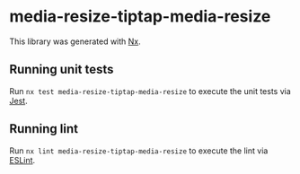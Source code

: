 # media-resize-tiptap-media-resize

This library was generated with [Nx](https://nx.dev).

## Running unit tests

Run `nx test media-resize-tiptap-media-resize` to execute the unit tests via [Jest](https://jestjs.io).

## Running lint

Run `nx lint media-resize-tiptap-media-resize` to execute the lint via [ESLint](https://eslint.org/).
